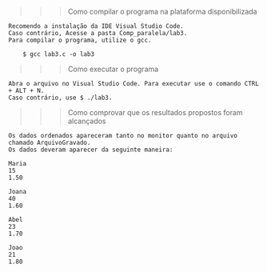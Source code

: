 >>> Como compilar o programa na plataforma disponibilizada

    Recomendo a instalação da IDE Visual Studio Code.
    Caso contrário, Acesse a pasta Comp_paralela/lab3.
    Para compilar o programa, utilize o gcc. 

        $ gcc lab3.c -o lab3

>>> Como executar o programa

    Abra o arquivo no Visual Studio Code. Para executar use o comando CTRL + ALT + N.
    Caso contrário, use $ ./lab3.
    
    
>>> Como comprovar que os resultados propostos foram alcançados
    
    Os dados ordenados apareceram tanto no monitor quanto no arquivo chamado ArquivoGravado.
    Os dados deveram aparecer da seguinte maneira:
    
    Maria
    15
    1.50
 
    Joana
    40
    1.60

    Abel
    23
    1.70

    Joao
    21
    1.80
